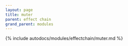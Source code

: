 ```yaml
---
layout: page
title: muter
parent: effect chain
grand_parent: modules
---
```


{% include autodocs/modules/effectchain/muter.md %}
